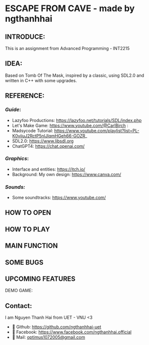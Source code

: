 # **ESCAPE FROM CAVE - made by ngthanhhai**
## INTRODUCE:
This is an assignment from Advanced Programming - INT2215
## IDEA:
Based on Tomb Of The Mask, inspired by a classic, using SDL2.0 and written in C++ with some upgrades.
## REFERENCE:
### *Guide*:
+ Lazyfoo Productions: https://lazyfoo.net/tutorials/SDL/index.php
+ Let's Make Game: https://www.youtube.com/@CarlBirch : 
+ Madsycode Tutorial: https://www.youtube.com/playlist?list=PL-K0viiuJ2RctP5nlJlqmHGeh66-GOZR_
+ SDL2.0: https://www.libsdl.org
+ ChatGPT4: https://chat.openai.com/
### *Graphics*: 
+ Interface and entities: https://itch.io/
+ Background: My own design: https://www.canva.com/
### *Sounds:*
+ Some soundtracks: https://www.youtube.com/
## HOW TO OPEN

## HOW TO PLAY

## MAIN FUNCTION

## SOME BUGS

## UPCOMING FEATURES

DEMO GAME: 

## Contact:
I am Nguyen Thanh Hai from UET - VNU <3
+ 💩 Github: https://github.com/ngthanhhai-uet
+ 💩 Facebook: https://www.facebook.com/ngthanhhai.official
+ 📧 Mail: optimus1072005@gmail.com
